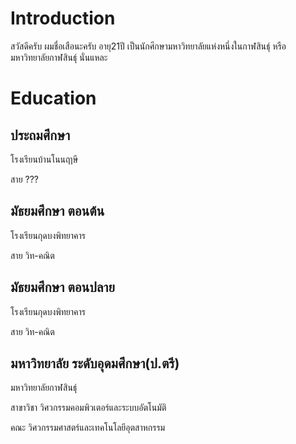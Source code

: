 # Introduction

สวัสดีครับ ผมชื่อเสือนะครับ อายุ21ปี เป็นนักศึกษามหาวิทยาลัยแห่งหนึ่งในกาฬสินธุ์ หรือ มหาวิทยาลัยกาฬสินธุ์ นั่นแหละ

# Education

## ประถมศึกษา

โรงเรียนบ้านโนนฤาษี

สาย ???
## มัธยมศึกษา ตอนต้น

โรงเรียนกุดบงพิทยาคาร

สาย วิท-คณิต
## มัธยมศึกษา ตอนปลาย

โรงเรียนกุดบงพิทยาคาร

สาย วิท-คณิต
## มหาวิทยาลัย ระดับอุดมศึกษา(ป.ตรี)

มหาวิทยาลัยกาฬสินธุ์

สาขาวิชา วิศวกรรมคอมพิวเตอร์และระบบอัตโนมัติ

คณะ วิศวกรรมศาสตร์และเทคโนโลยีอุตสาหกรรม
